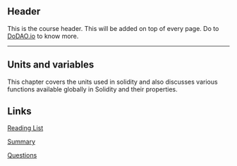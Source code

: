 ## Header
This is the course header. This will be added on top of every page. Do to [DoDAO.io](https://www.dodao.io) to know more.

---

## Units and variables
 
This chapter covers the units used in solidity and also discusses various functions available globally in Solidity and their properties.

## Links
[Reading List](./../../generated/readings/units_variables.md)

[Summary](./../../generated/summaries/units_variables.md)

[Questions](./../../generated/questions/units_variables.md)